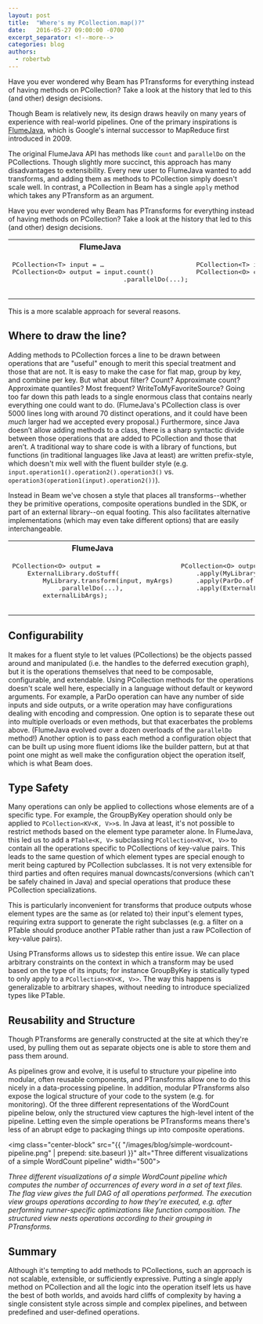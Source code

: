 ```yaml
---
layout: post
title:  "Where's my PCollection.map()?"
date:   2016-05-27 09:00:00 -0700
excerpt_separator: <!--more-->
categories: blog
authors:
  - robertwb
---
```

Have you ever wondered why Beam has PTransforms for everything instead of having methods on PCollection? Take a look at the history that led to this (and other) design decisions.

<!--more-->

Though Beam is relatively new, its design draws heavily on many years of experience with real-world pipelines. One of the primary inspirations is [FlumeJava](http://research.google.com/pubs/pub35650.html), which is Google's internal successor to MapReduce first introduced in 2009.

The original FlumeJava API has methods like `count` and `parallelDo` on the PCollections. Though slightly more succinct, this approach has many disadvantages to extensibility. Every new user to FlumeJava wanted to add transforms, and adding them as methods to PCollection simply doesn't scale well. In contrast, a PCollection in Beam has a single `apply` method which takes any PTransform as an argument.

Have you ever wondered why Beam has PTransforms for everything instead of having methods on PCollection? Take a look at the history that led to this (and other) design decisions.

<table class="table">
  <tr>
    <th>FlumeJava</th>
    <th>Beam</th>
  </tr>
  <tr>
    <td><pre>
PCollection&lt;T&gt; input = …
PCollection&lt;O&gt; output = input.count()
                             .parallelDo(...);
    </pre></td>
    <td><pre>
PCollection&lt;T&gt; input = …
PCollection&lt;O&gt; output = input.apply(Count.perElement())
                             .apply(ParDo.of(...));
    </pre></td>
  </tr>
</table>

This is a more scalable approach for several reasons.

## Where to draw the line?
Adding methods to PCollection forces a line to be drawn between operations that are "useful" enough to merit this special treatment and those that are not. It is easy to make the case for flat map, group by key, and combine per key. But what about filter? Count? Approximate count? Approximate quantiles? Most frequent? WriteToMyFavoriteSource? Going too far down this path leads to a single enormous class that contains nearly everything one could want to do. (FlumeJava's PCollection class is over 5000 lines long with around 70 distinct operations, and it could have been *much* larger had we accepted every proposal.) Furthermore, since Java doesn’t allow adding methods to a class, there is a sharp syntactic divide between those operations that are added to PCollection and those that aren’t. A traditional way to share code is with a library of functions, but functions (in traditional languages like Java at least) are written prefix-style, which doesn't mix well with the fluent builder style (e.g. `input.operation1().operation2().operation3()` vs. `operation3(operation1(input).operation2())`).

Instead in Beam we've chosen a style that places all transforms--whether they be primitive operations, composite operations bundled in the SDK, or part of an external library--on equal footing. This also facilitates alternative implementations (which may even take different options) that are easily interchangeable.

<table class="table">
  <tr>
    <th>FlumeJava</th>
    <th>Beam</th>
  </tr>
  <tr>
    <td><pre>
PCollection&lt;O&gt; output =
    ExternalLibrary.doStuff(
        MyLibrary.transform(input, myArgs)
            .parallelDo(...),
        externalLibArgs);
    </pre></td>
    <td><pre>
PCollection&lt;O&gt; output = input
    .apply(MyLibrary.transform(myArgs))
    .apply(ParDo.of(...))
    .apply(ExternalLibrary.doStuff(externalLibArgs));
    &nbsp;
    </pre></td>
  </tr>
</table>

## Configurability
It makes for a fluent style to let values (PCollections) be the objects passed around and manipulated (i.e. the handles to the deferred execution graph), but it is the operations themselves that need to be composable, configurable, and extendable. Using PCollection methods for the operations doesn't scale well here, especially in a language without default or keyword arguments. For example, a ParDo operation can have any number of side inputs and side outputs, or a write operation may have configurations dealing with encoding and compression. One option is to separate these out into multiple overloads or even methods, but that exacerbates the problems above. (FlumeJava evolved over a dozen overloads of the `parallelDo` method!) Another option is to pass each method a configuration object that can be built up using more fluent idioms like the builder pattern, but at that point one might as well make the configuration object the operation itself, which is what Beam does.

## Type Safety
Many operations can only be applied to collections whose elements are of a specific type. For example, the GroupByKey operation should only be applied to `PCollection<KV<K, V>>`s. In Java at least, it's not possible to restrict methods based on the element type parameter alone. In FlumeJava, this led us to add a `PTable<K, V>` subclassing `PCollection<KV<K, V>>` to contain all the operations specific to PCollections of key-value pairs. This leads to the same question of which element types are special enough to merit being captured by PCollection subclasses. It is not very extensible for third parties and often requires manual downcasts/conversions (which can't be safely chained in Java) and special operations that produce these PCollection specializations.

This is particularly inconvenient for transforms that produce outputs whose element types are the same as (or related to) their input's element types, requiring extra support to generate the right subclasses (e.g. a filter on a PTable should produce another PTable rather than just a raw PCollection of key-value pairs).

Using PTransforms allows us to sidestep this entire issue. We can place arbitrary constraints on the context in which a transform may be used based on the type of its inputs; for instance GroupByKey is statically typed to only apply to a `PCollection<KV<K, V>>`. The way this happens is generalizable to arbitrary shapes, without needing to introduce specialized types like PTable.

## Reusability and Structure
Though PTransforms are generally constructed at the site at which they're used, by pulling them out as separate objects one is able to store them and pass them around.

As pipelines grow and evolve, it is useful to structure your pipeline into modular, often reusable components, and PTransforms allow one to do this nicely in a data-processing pipeline. In addition, modular PTransforms also expose the logical structure of your code to the system (e.g. for monitoring). Of the three different representations of the WordCount pipeline below, only the structured view captures the high-level intent of the pipeline. Letting even the simple operations be PTransforms means there's less of an abrupt edge to packaging things up into composite operations.

<img class="center-block" src="{{ "/images/blog/simple-wordcount-pipeline.png" | prepend: site.baseurl }}" alt="Three different visualizations of a simple WordCount pipeline" width="500">

<div class="text-center">
<i>Three different visualizations of a simple WordCount pipeline which computes the number of occurrences of every word in a set of text files. The flag view gives the full DAG of all operations performed. The execution view groups operations according to how they're executed, e.g. after performing runner-specific optimizations like function composition. The structured view nests operations according to their grouping in PTransforms.</i>
</div>

## Summary
Although it's tempting to add methods to PCollections, such an approach is not scalable, extensible, or sufficiently expressive. Putting a single apply method on PCollection and all the logic into the operation itself lets us have the best of both worlds, and avoids hard cliffs of complexity by having a single consistent style across simple and complex pipelines, and between predefined and user-defined operations.
